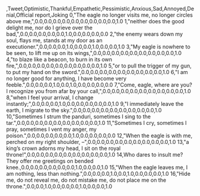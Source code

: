 ,Tweet,Optimistic,Thankful,Empathetic,Pessimistic,Anxious,Sad,Annoyed,Denial,Official report,Joking
0,"The eagle no longer visits me, no longer circles above me,",0.0,0.0,0.0,0.0,0.0,0.0,0.0,0.0,0.0,1.0
1,"neither does the good delight me, nor do I grieve over the bad,",0.0,0.0,0.0,0.0,0.0,1.0,0.0,0.0,0.0,0.0
2,"the enemy wears down my soul, flays me, stands at my door as an executioner.",0.0,0.0,0.0,1.0,0.0,0.0,1.0,0.0,0.0,1.0
3,"My eagle is nowhere to be seen, to lift me up on its wings,",0.0,0.0,0.0,0.0,0.0,0.0,0.0,0.0,0.0,1.0
4,"to blaze like a beacon, to burn in its own fire,",0.0,0.0,0.0,0.0,0.0,0.0,0.0,0.0,0.0,1.0
5,"or to pull the trigger of my gun, to put my hand on the sword.",0.0,0.0,0.0,0.0,0.0,0.0,0.0,0.0,0.0,1.0
6,"I am no longer good for anything, I have become very feeble.",0.0,0.0,0.0,1.0,0.0,1.0,0.0,0.0,0.0,0.0
7,"Come, eagle, where are you? I recognize you from afar by your call,",0.0,0.0,0.0,0.0,0.0,0.0,0.0,0.0,0.0,1.0
8,"when I feel your arrival, I change instantly;",0.0,0.0,0.0,1.0,0.0,0.0,0.0,0.0,0.0,1.0
9,"I immediately leave the earth, I migrate to the sky.",0.0,0.0,0.0,0.0,0.0,0.0,0.0,0.0,0.0,1.0
10,"Sometimes I strum the panduri, sometimes I sing to the tar.",0.0,0.0,0.0,0.0,0.0,0.0,0.0,0.0,0.0,1.0
11,"Sometimes I cry, sometimes I pray, sometimes I vent my anger, my poison.",0.0,0.0,0.0,0.0,0.0,1.0,0.0,0.0,0.0,0.0
12,"When the eagle is with me, perched on my right shoulder, –",0.0,0.0,0.0,0.0,0.0,0.0,0.0,0.0,0.0,1.0
13,"a king’s crown adorns my head, I sit on the royal throne!",0.0,0.0,0.0,0.0,0.0,0.0,0.0,0.0,0.0,1.0
14,Who dares to insult me? They offer me greetings on bended knee.,0.0,0.0,0.0,0.0,0.0,0.0,1.0,0.0,0.0,1.0
15,"When the eagle leaves me, I am nothing, less than nothing.",0.0,0.0,0.0,1.0,0.0,1.0,0.0,0.0,0.0,1.0
16,"Hide me, do not reveal me, do not mistake me, do not place me on the throne.",0.0,0.0,1.0,0.0,0.0,0.0,1.0,0.0,0.0,1.0
